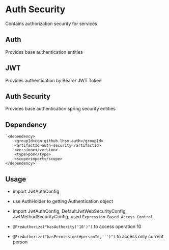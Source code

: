 # Auth Security
Contains authorization security for services

## Auth
Provides base authentication entities

## JWT
Provides authentication by Bearer JWT Token

## Auth Security
Provides base authentication spring security entities

## Dependency
    `<dependency>
        <groupId>com.github.lhsm.auth</groupId>
        <artifactId>auth-security</artifactId>
        <version></version>
        <type>pom</type>
        <scope>import</scope>
    </dependency>`

## Usage

* import JwtAuthConfig

* use AuthHolder to getting Authentication object

* import JwtAuthConfig, DefaultJwtWebSecurityConfig, JwtMethodSecurityConfig, used `Expression-Based Access Control`

* `@PreAuthorize("hasAuthority('10')")` to access operation 10 

* `@PreAuthorize("hasPermission(#personId, '')")` to access only current person 
